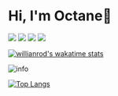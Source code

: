 # Hi, I'm Octane🤍
![](https://visitor-badge.glitch.me/badge?page_id=Octane0411.readme)
[![](https://img.shields.io/badge/macOS-Bigsur-292e33?style=flat-square&logo=apple&logoColor=ffffff)](https://www.tonymacx86.com/)
[![](https://img.shields.io/badge/-JavaScript-007396?style=flat-square&logo=java&logoColor=ffffff)]()
[![](https://img.shields.io/badge/-Go-007396?style=flat-square&logo=go&logoColor=33ffff)]()

[![willianrod's wakatime stats](https://github-readme-stats.vercel.app/api/wakatime?username=Octane0411)](https://github.com/anuraghazra/github-readme-stats)



![info](https://github-readme-stats.vercel.app/api?username=Octane0411&show_icons=true&count_private=true&hide=prs&theme=default_repocard)

[![Top Langs](https://github-readme-stats.vercel.app/api/top-langs/?username=anuraghazra&layout=compact)](https://github.com/anuraghazra/github-readme-stats)



